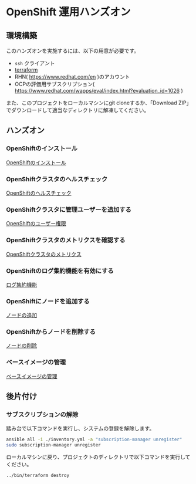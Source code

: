 # OpenShift 運用ハンズオン

## 環境構築

このハンズオンを実施するには、以下の用意が必要です。

* `ssh` クライアント
* [terraform](https://www.terraform.io/)
* RHN( https://www.redhat.com/en )のアカウント
* OCPの評価用サブスクリプション( https://www.redhat.com/wapps/eval/index.html?evaluation_id=1026 )

また、このプロジェクトをローカルマシンにgit cloneするか、「Download ZIP」でダウンロードして適当なディレクトリに解凍してください。

## ハンズオン

### OpenShiftのインストール

[OpenShiftのインストール](/docs/install.md)

### OpenShiftクラスタのヘルスチェック

[OpenShiftのヘルスチェック](/docs/cluster_health.md)

### OpenShiftクラスタに管理ユーザーを追加する

[OpenShiftのユーザー権限](/docs/add_admin.md)

### OpenShiftクラスタのメトリクスを確認する

[OpenShiftクラスタのメトリクス](/docs/metrics.md)

### OpenShiftのログ集約機能を有効にする

[ログ集約機能](/docs/logging.md)

### OpenShiftにノードを追加する

[ノードの追加](/docs/add_node.md)

### OpenShiftからノードを削除する

[ノードの削除](/docs/delete_node.md)

### ベースイメージの管理

[ベースイメージの管理](/docs/base_image.md)

## 後片付け

### サブスクリプションの解除

踏み台で以下コマンドを実行し、システムの登録を解除します。

```bash
ansible all -i ./inventory.yml -a "subscription-manager unregister"
sudo subscription-manager unregister
```

ローカルマシンに戻り、プロジェクトのディレクトリで以下コマンドを実行してください。

```bash
../bin/terraform destroy
```
